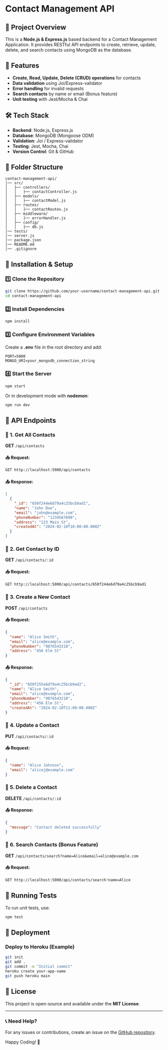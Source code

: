 # Contact Management API

## 📌 Project Overview
This is a **Node.js & Express.js** based backend for a Contact Management Application. It provides RESTful API endpoints to create, retrieve, update, delete, and search contacts using MongoDB as the database.

## 🚀 Features
- **Create, Read, Update, Delete (CRUD) operations** for contacts
- **Data validation** using Joi/Express-validator
- **Error handling** for invalid requests
- **Search contacts** by name or email (Bonus feature)
- **Unit testing** with Jest/Mocha & Chai

## 🛠️ Tech Stack
- **Backend**: Node.js, Express.js
- **Database**: MongoDB (Mongoose ODM)
- **Validation**: Joi / Express-validator
- **Testing**: Jest, Mocha, Chai
- **Version Control**: Git & GitHub

## 📂 Folder Structure
```
contact-management-api/
│── src/
│   ├── controllers/
│   │   ├── contactController.js
│   ├── models/
│   │   ├── contactModel.js
│   ├── routes/
│   │   ├── contactRoutes.js
│   ├── middleware/
│   │   ├── errorHandler.js
│   ├── config/
│   │   ├── db.js
│── tests/
│── server.js
│── package.json
│── README.md
│── .gitignore
```

## 🔧 Installation & Setup
### 1️⃣ Clone the Repository
```sh
git clone https://github.com/your-username/contact-management-api.git
cd contact-management-api
```

### 2️⃣ Install Dependencies
```sh
npm install
```

### 3️⃣ Configure Environment Variables
Create a **.env** file in the root directory and add:
```
PORT=5000
MONGO_URI=your_mongodb_connection_string
```

### 4️⃣ Start the Server
```sh
npm start
```
Or in development mode with **nodemon**:
```sh
npm run dev
```

## 📌 API Endpoints

### 🔹 **1. Get All Contacts**
**GET** `/api/contacts`
#### 📥 Request:
```sh
GET http://localhost:5000/api/contacts
```
#### 📤 Response:
```json
[
  {
    "_id": "650f244e6d79a4c25bcb9ad1",
    "name": "John Doe",
    "email": "john@example.com",
    "phoneNumber": "1234567890",
    "address": "123 Main St",
    "createdAt": "2024-02-10T10:00:00.000Z"
  }
]
```

### 🔹 **2. Get Contact by ID**
**GET** `/api/contacts/:id`
#### 📥 Request:
```sh
GET http://localhost:5000/api/contacts/650f244e6d79a4c25bcb9ad1
```

### 🔹 **3. Create a New Contact**
**POST** `/api/contacts`
#### 📥 Request:
```json
{
  "name": "Alice Smith",
  "email": "alice@example.com",
  "phoneNumber": "9876543210",
  "address": "456 Elm St"
}
```
#### 📤 Response:
```json
{
  "_id": "650f255e6d79a4c25bcb9ad2",
  "name": "Alice Smith",
  "email": "alice@example.com",
  "phoneNumber": "9876543210",
  "address": "456 Elm St",
  "createdAt": "2024-02-10T11:00:00.000Z"
}
```

### 🔹 **4. Update a Contact**
**PUT** `/api/contacts/:id`
#### 📥 Request:
```json
{
  "name": "Alice Johnson",
  "email": "alicej@example.com"
}
```

### 🔹 **5. Delete a Contact**
**DELETE** `/api/contacts/:id`
#### 📤 Response:
```json
{
  "message": "Contact deleted successfully"
}
```

### 🔹 **6. Search Contacts** (Bonus Feature)
**GET** `/api/contacts/search?name=Alice&email=alice@example.com`
#### 📥 Request:
```sh
GET http://localhost:5000/api/contacts/search?name=Alice
```

## 🧪 Running Tests
To run unit tests, use:
```sh
npm test
```

## 🚀 Deployment
### **Deploy to Heroku (Example)**
```sh
git init
git add .
git commit -m "Initial commit"
heroku create your-app-name
git push heroku main
```

## 📝 License
This project is open-source and available under the **MIT License**.

---
### 📞 Need Help?
For any issues or contributions, create an issue on the [GitHub repository](https://github.com/your-username/contact-management-api).

Happy Coding! 🚀

